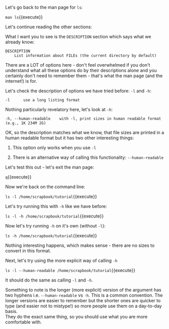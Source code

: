 Let's go back to the man page for `ls`:

`man ls`{{execute}}

Let's continue reading the other sections:

What I want you to see is the `DESCRIPTION` section which says what we already 
know: 

```
DESCRIPTION
    List information about FILEs (the current directory by default)
```

There are a LOT of options here - don't feel overwhelmed if you 
don't understand what all these options do by their descriptions alone and you 
certainly don't need to remember them - that's what the man page 
(and the internet!) is for.

Let's check the description of options we have tried before: `-l` and `-h`:

```
-l      use a long listing format
```

Nothing particularly revelatory here, let's look at `-h`:

```
-h, --human-readable    with -l, print sizes in human readable format (e.g., 1K 234M 2G)
```
OK, so the description matches what we know, that file sizes are printed in 
a human readable format but it has two other interesting things:

1) This option only works when you use `-l`

2) There is an alternative way of calling this functionality: `--human-readable`

Let's test this out - let's exit the man page:

`q`{{execute}}

Now we're back on the command line:

`ls -l /home/scrapbook/tutorial`{{execute}}

Let's try running this with `-h` like we have before:

`ls -l -h /home/scrapbook/tutorial`{{execute}}

Now let's try running `-h` on it's own (without `-l`):

`ls -h /home/scrapbook/tutorial`{{execute}}

Nothing interesting happens, which makes sense - there are no sizes to convert 
in this format.

Next, let's try using the more explicit way of calling `-h`

`ls -l --human-readable /home/scrapbook/tutorial`{{execute}}

It should do the same as calling `-l` and `-h`.

Something to note is the longer (more explicit) version of the argument has 
two hyphens i.e. `--human-readable` vs `-h`. This is a common convention.  The 
longer versions are easier to remember but the shorter ones are quicker to 
type (and easier not to mistype!) so more people use them on a day-to-day basis.  
They do the exact same thing, so you should use what you are more comfortable 
with.
